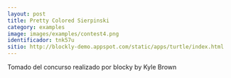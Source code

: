 ```yaml
---
layout: post
title: Pretty Colored Sierpinski
category: examples
image: images/examples/contest4.png
identificador: tnk57u
sitio: http://blockly-demo.appspot.com/static/apps/turtle/index.html
---
```

Tomado del concurso realizado por blocky
by Kyle Brown 